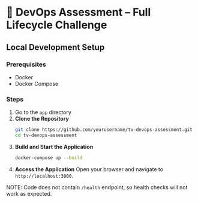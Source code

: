 # 🚀 DevOps Assessment – Full Lifecycle Challenge

## Local Development Setup
### Prerequisites
- Docker
- Docker Compose

### Steps

1. Go to the `app` directory
2. **Clone the Repository**
   ```bash
   git clone https://github.com/yourusername/tv-devops-assessment.git
   cd tv-devops-assessment
   ```
3. **Build and Start the Application**
   ```bash
   docker-compose up --build
   ```
4. **Access the Application**
   Open your browser and navigate to `http://localhost:3000`.


NOTE: Code does not contain `/health` endpoint, so health checks will not work as expected.